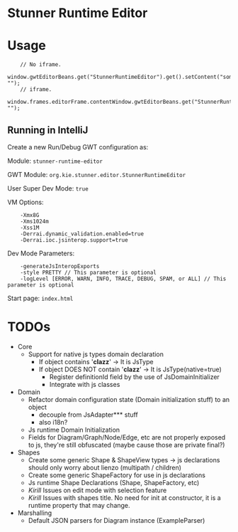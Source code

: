 # Stunner Runtime Editor

# Usage

        // No iframe.
        window.gwtEditorBeans.get("StunnerRuntimeEditor").get().setContent("somePath", "");
        // iframe.
        window.frames.editorFrame.contentWindow.gwtEditorBeans.get("StunnerRuntimeEditor").get().setContent("somePath", "");

## Running in IntelliJ

Create a new Run/Debug GWT configuration as:

Module: `stunner-runtime-editor`

GWT Module: `org.kie.stunner.editor.StunnerRuntimeEditor`

User Super Dev Mode: `true`

VM Options:

        -Xmx8G
        -Xms1024m
        -Xss1M
        -Derrai.dynamic_validation.enabled=true
        -Derrai.ioc.jsinterop.support=true

Dev Mode Parameters:

        -generateJsInteropExports
        -style PRETTY // This parameter is optional
        -logLevel [ERROR, WARN, INFO, TRACE, DEBUG, SPAM, or ALL] // This parameter is optional

Start page: `index.html`

# TODOs

- Core
  - Support for native js types domain declaration
    - If object contains '**clazz**' -> It is JsType
    - If object DOES NOT contain '**clazz**' -> It is JsType(native=true)
      - Register definitionId field by the use of JsDomainInitializer
      - Integrate with js classes
- Domain
  - Refactor domain configuration state (Domain initialization stuff) to an object
    - decouple from JsAdapter\*\*\* stuff
    - also i18n?
  - Js runtime Domain Initialization
  - Fields for Diagram/Graph/Node/Edge, etc are not properly exposed to js, they're still obfuscated (maybe cause those are private final?)
- Shapes
  - Create some generic Shape & ShapeView types -> js declarations should only worry about lienzo (multipath / children)
  - Create some generic ShapeFactory for use in js declarations
  - Js runtime Shape Declarations (Shape, ShapeFactory, etc)
  - _Kirill_ Issues on edit mode with selection feature
  - _Kirill_ Issues with shapes title. No need for init at constructor, it is a runtime property that may change.
- Marshalling
  - Default JSON parsers for Diagram instance (ExampleParser)
